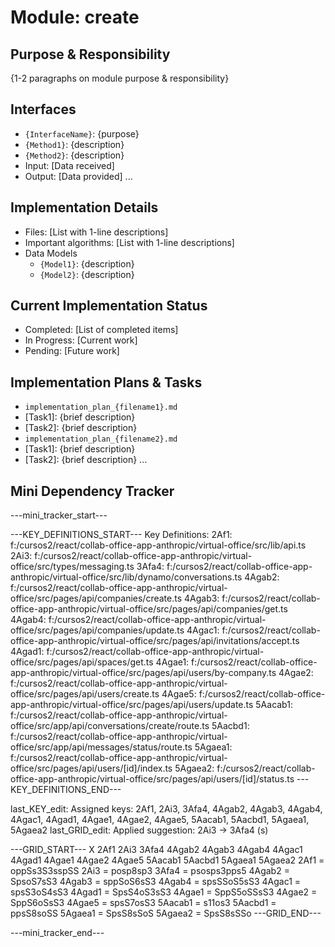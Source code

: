 # Module: create

## Purpose & Responsibility
{1-2 paragraphs on module purpose & responsibility}

## Interfaces
* `{InterfaceName}`: {purpose}
* `{Method1}`: {description}
* `{Method2}`: {description}
* Input: [Data received]
* Output: [Data provided]
...

## Implementation Details
* Files: [List with 1-line descriptions]
* Important algorithms: [List with 1-line descriptions]
* Data Models
    * `{Model1}`: {description}
    * `{Model2}`: {description}

## Current Implementation Status
* Completed: [List of completed items]
* In Progress: [Current work]
* Pending: [Future work]

## Implementation Plans & Tasks
* `implementation_plan_{filename1}.md`
* [Task1]: {brief description}
* [Task2]: {brief description}
* `implementation_plan_{filename2}.md`
* [Task1]: {brief description}
* [Task2]: {brief description} 
...

## Mini Dependency Tracker
---mini_tracker_start---

---KEY_DEFINITIONS_START---
Key Definitions:
2Af1: f:/cursos2/react/collab-office-app-anthropic/virtual-office/src/lib/api.ts
2Ai3: f:/cursos2/react/collab-office-app-anthropic/virtual-office/src/types/messaging.ts
3Afa4: f:/cursos2/react/collab-office-app-anthropic/virtual-office/src/lib/dynamo/conversations.ts
4Agab2: f:/cursos2/react/collab-office-app-anthropic/virtual-office/src/pages/api/companies/create.ts
4Agab3: f:/cursos2/react/collab-office-app-anthropic/virtual-office/src/pages/api/companies/get.ts
4Agab4: f:/cursos2/react/collab-office-app-anthropic/virtual-office/src/pages/api/companies/update.ts
4Agac1: f:/cursos2/react/collab-office-app-anthropic/virtual-office/src/pages/api/invitations/accept.ts
4Agad1: f:/cursos2/react/collab-office-app-anthropic/virtual-office/src/pages/api/spaces/get.ts
4Agae1: f:/cursos2/react/collab-office-app-anthropic/virtual-office/src/pages/api/users/by-company.ts
4Agae2: f:/cursos2/react/collab-office-app-anthropic/virtual-office/src/pages/api/users/create.ts
4Agae5: f:/cursos2/react/collab-office-app-anthropic/virtual-office/src/pages/api/users/update.ts
5Aacab1: f:/cursos2/react/collab-office-app-anthropic/virtual-office/src/app/api/conversations/create/route.ts
5Aacbd1: f:/cursos2/react/collab-office-app-anthropic/virtual-office/src/app/api/messages/status/route.ts
5Agaea1: f:/cursos2/react/collab-office-app-anthropic/virtual-office/src/pages/api/users/[id]/index.ts
5Agaea2: f:/cursos2/react/collab-office-app-anthropic/virtual-office/src/pages/api/users/[id]/status.ts
---KEY_DEFINITIONS_END---

last_KEY_edit: Assigned keys: 2Af1, 2Ai3, 3Afa4, 4Agab2, 4Agab3, 4Agab4, 4Agac1, 4Agad1, 4Agae1, 4Agae2, 4Agae5, 5Aacab1, 5Aacbd1, 5Agaea1, 5Agaea2
last_GRID_edit: Applied suggestion: 2Ai3 -> 3Afa4 (s)

---GRID_START---
X 2Af1 2Ai3 3Afa4 4Agab2 4Agab3 4Agab4 4Agac1 4Agad1 4Agae1 4Agae2 4Agae5 5Aacab1 5Aacbd1 5Agaea1 5Agaea2
2Af1 = oppSs3S3sspSS
2Ai3 = posp8sp3
3Afa4 = psosps3pps5
4Agab2 = SpsoS7sS3
4Agab3 = sppSoS6sS3
4Agab4 = spsSSoS5sS3
4Agac1 = spsS3oS4sS3
4Agad1 = SpsS4oS3sS3
4Agae1 = SppS5oSSsS3
4Agae2 = SppS6oSsS3
4Agae5 = spsS7osS3
5Aacab1 = s11os3
5Aacbd1 = ppsS8soSS
5Agaea1 = SpsS8sSoS
5Agaea2 = SpsS8sSSo
---GRID_END---

---mini_tracker_end---
